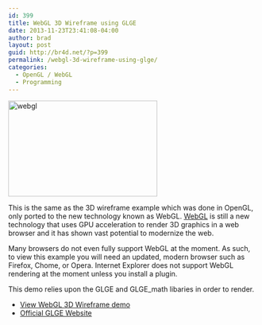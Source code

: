 ```yaml
---
id: 399
title: WebGL 3D Wireframe using GLGE
date: 2013-11-23T23:41:08-04:00
author: brad
layout: post
guid: http://br4d.net/?p=399
permalink: /webgl-3d-wireframe-using-glge/
categories:
  - OpenGL / WebGL
  - Programming
---
```

<img src="/images/2015/01/webgl-300x193.png" alt="webgl" width="300" height="193" class="alignleft size-medium wp-image-400" srcset="/images/2015/01/webgl-300x193.png 300w, /images/2015/01/webgl.png 475w" sizes="(max-width: 300px) 100vw, 300px" />

This is the same as the 3D wireframe example which was done in OpenGL, only ported to the new technology known as WebGL. [WebGL](http://www.khronos.org/webgl/) is still a new technology that uses GPU acceleration to render 3D graphics in a web browser and it has shown vast potential to modernize the web.

Many browsers do not even fully support WebGL at the moment. As such, to view this example you will need an updated, modern browser such as Firefox, Chome, or Opera. Internet Explorer does not support WebGL rendering at the moment unless you install a plugin.

This demo relies upon the GLGE and GLGE_math libaries in order to render.

  * [View WebGL 3D Wireframe demo](/glge)
  * [Official GLGE Website](http://www.glge.org/)